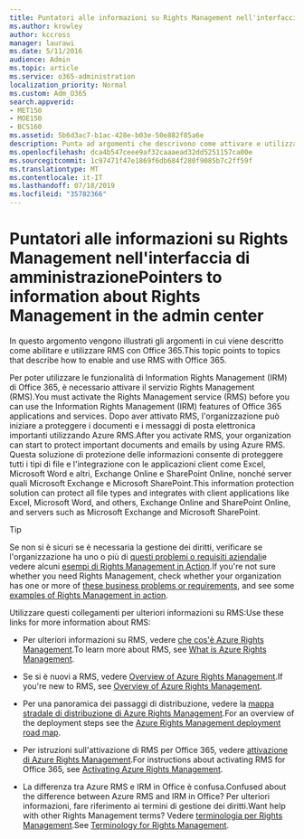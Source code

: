 ```yaml
---
title: Puntatori alle informazioni su Rights Management nell'interfaccia di amministrazione
ms.author: krowley
author: kccross
manager: laurawi
ms.date: 5/11/2016
audience: Admin
ms.topic: article
ms.service: o365-administration
localization_priority: Normal
ms.custom: Adm_O365
search.appverid:
- MET150
- MOE150
- BCS160
ms.assetid: 5b6d3ac7-b1ac-428e-b03e-50e882f85a6e
description: Punta ad argomenti che descrivono come attivare e utilizzare il servizio Rights Management con Office 365.
ms.openlocfilehash: dca4b547ceee9af32caaaead32dd5251157ca00e
ms.sourcegitcommit: 1c97471f47e1869f6db684f280f9085b7c2ff59f
ms.translationtype: MT
ms.contentlocale: it-IT
ms.lasthandoff: 07/18/2019
ms.locfileid: "35782366"
---
```

# <a name="pointers-to-information-about-rights-management-in-the-admin-center"></a><span data-ttu-id="20811-103">Puntatori alle informazioni su Rights Management nell'interfaccia di amministrazione</span><span class="sxs-lookup"><span data-stu-id="20811-103">Pointers to information about Rights Management in the admin center</span></span>

<span data-ttu-id="20811-104">In questo argomento vengono illustrati gli argomenti in cui viene descritto come abilitare e utilizzare RMS con Office 365.</span><span class="sxs-lookup"><span data-stu-id="20811-104">This topic points to topics that describe how to enable and use RMS with Office 365.</span></span>
  
<span data-ttu-id="20811-105">Per poter utilizzare le funzionalità di Information Rights Management (IRM) di Office 365, è necessario attivare il servizio Rights Management (RMS).</span><span class="sxs-lookup"><span data-stu-id="20811-105">You must activate the Rights Management service (RMS) before you can use the Information Rights Management (IRM) features of Office 365 applications and services.</span></span> <span data-ttu-id="20811-106">Dopo aver attivato RMS, l'organizzazione può iniziare a proteggere i documenti e i messaggi di posta elettronica importanti utilizzando Azure RMS.</span><span class="sxs-lookup"><span data-stu-id="20811-106">After you activate RMS, your organization can start to protect important documents and emails by using Azure RMS.</span></span> <span data-ttu-id="20811-107">Questa soluzione di protezione delle informazioni consente di proteggere tutti i tipi di file e l'integrazione con le applicazioni client come Excel, Microsoft Word e altri, Exchange Online e SharePoint Online, nonché server quali Microsoft Exchange e Microsoft SharePoint.</span><span class="sxs-lookup"><span data-stu-id="20811-107">This information protection solution can protect all file types and integrates with client applications like Excel, Microsoft Word, and others, Exchange Online and SharePoint Online, and servers such as Microsoft Exchange and Microsoft SharePoint.</span></span>
  
> [!TIP]
> <span data-ttu-id="20811-108">Se non si è sicuri se è necessaria la gestione dei diritti, verificare se l'organizzazione ha uno o più di [questi problemi o requisiti aziendali](https://docs.microsoft.com/rights-management/understand-explore/azure-rms-problems-it-solves)e vedere alcuni [esempi di Rights Management in Action](https://docs.microsoft.com/rights-management/understand-explore/what-admins-users-see).</span><span class="sxs-lookup"><span data-stu-id="20811-108">If you're not sure whether you need Rights Management, check whether your organization has one or more of [these business problems or requirements](https://docs.microsoft.com/rights-management/understand-explore/azure-rms-problems-it-solves), and see some [examples of Rights Management in action](https://docs.microsoft.com/rights-management/understand-explore/what-admins-users-see).</span></span> 
  
<span data-ttu-id="20811-109">Utilizzare questi collegamenti per ulteriori informazioni su RMS:</span><span class="sxs-lookup"><span data-stu-id="20811-109">Use these links for more information about RMS:</span></span>
  
- <span data-ttu-id="20811-110">Per ulteriori informazioni su RMS, vedere [che cos'è Azure Rights Management](https://docs.microsoft.com/rights-management/understand-explore/what-is-azure-rms).</span><span class="sxs-lookup"><span data-stu-id="20811-110">To learn more about RMS, see [What is Azure Rights Management](https://docs.microsoft.com/rights-management/understand-explore/what-is-azure-rms).</span></span>

- <span data-ttu-id="20811-111">Se si è nuovi a RMS, vedere [Overview of Azure Rights Management](https://docs.microsoft.com/rights-management/understand-explore/azure-rights-management).</span><span class="sxs-lookup"><span data-stu-id="20811-111">If you're new to RMS, see [Overview of Azure Rights Management](https://docs.microsoft.com/rights-management/understand-explore/azure-rights-management).</span></span>

- <span data-ttu-id="20811-112">Per una panoramica dei passaggi di distribuzione, vedere la [mappa stradale di distribuzione di Azure Rights Management](https://docs.microsoft.com/rights-management/plan-design/deployment-roadmap).</span><span class="sxs-lookup"><span data-stu-id="20811-112">For an overview of the deployment steps see the [Azure Rights Management deployment road map](https://docs.microsoft.com/rights-management/plan-design/deployment-roadmap).</span></span>

- <span data-ttu-id="20811-113">Per istruzioni sull'attivazione di RMS per Office 365, vedere [attivazione di Azure Rights Management](https://technet.microsoft.com/library/jj658941.aspx).</span><span class="sxs-lookup"><span data-stu-id="20811-113">For instructions about activating RMS for Office 365, see [Activating Azure Rights Management](https://technet.microsoft.com/library/jj658941.aspx).</span></span>

- <span data-ttu-id="20811-114">La differenza tra Azure RMS e IRM in Office è confusa.</span><span class="sxs-lookup"><span data-stu-id="20811-114">Confused about the difference between Azure RMS and IRM in Office?</span></span> <span data-ttu-id="20811-115">Per ulteriori informazioni, fare riferimento ai termini di gestione dei diritti.</span><span class="sxs-lookup"><span data-stu-id="20811-115">Want help with other Rights Management terms?</span></span> <span data-ttu-id="20811-116">Vedere [terminologia per Rights Management](https://technet.microsoft.com/library/dn595132.aspx).</span><span class="sxs-lookup"><span data-stu-id="20811-116">See [Terminology for Rights Management](https://technet.microsoft.com/library/dn595132.aspx).</span></span>
